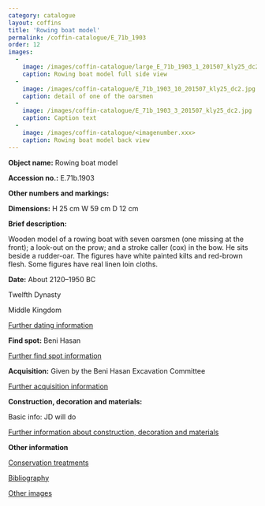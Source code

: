 ```yaml
---
category: catalogue
layout: coffins
title: 'Rowing boat model'
permalink: /coffin-catalogue/E_71b_1903
order: 12
images: 
  -
    image: /images/coffin-catalogue/large_E_71b_1903_1_201507_kly25_dc2.jpg
    caption: Rowing boat model full side view 
  -
    image: /images/coffin-catalogue/E_71b_1903_10_201507_kly25_dc2.jpg
    caption: detail of one of the oarsmen
  -
    image: /images/coffin-catalogue/E_71b_1903_3_201507_kly25_dc2.jpg
    caption: Caption text
  -
    image: /images/coffin-catalogue/<imagenumber.xxx>
    caption: Rowing boat model back view
---
```


**Object name:** 
Rowing boat model

**Accession no.:** 
E.71b.1903

**Other numbers and markings:**
<other numbers etc.>

**Dimensions:** 
H 25 cm
W 59 cm
D 12 cm

**Brief description:** 

Wooden model of a rowing boat with seven oarsmen (one missing at the front); a look-out on the prow; and a stroke caller (cox) in the bow. He sits beside a rudder-oar. The figures have white painted kilts and red-brown flesh. Some figures have real linen loin cloths.



**Date:**
About 2120–1950 BC

Twelfth Dynasty

Middle Kingdom

[Further dating information](/catalogue_extras/E_71b_1903_dating)

**Find spot:**
Beni Hasan

[Further find spot information](/catalogue_extras/E_71b_1903_findspot)

**Acquisition:**
Given by the Beni Hasan Excavation Committee

[Further acquisition information](/catalogue_extras/E_71b_1903_acquisition)

**Construction, decoration and materials:**

Basic info: JD will do

[Further information about construction, decoration and materials](/catalogue_extras/E_71b_1903_materials)


**Other information**

[Conservation treatments](/catalogue_extras/E_71b_1903_conservation)

[Bibliography](/catalogue_extras/E_71b_1903_bibliography)

[Other images](/catalogue_extras/E_71b_1903_imagesheet)



